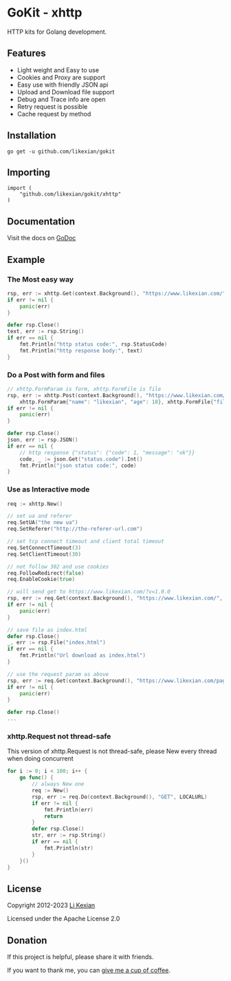 # GoKit - xhttp

HTTP kits for Golang development.

## Features

- Light weight and Easy to use
- Cookies and Proxy are support
- Easy use with friendly JSON api
- Upload and Download file support
- Debug and Trace info are open
- Retry request is possible
- Cache request by method

## Installation

    go get -u github.com/likexian/gokit

## Importing

    import (
        "github.com/likexian/gokit/xhttp"
    )

## Documentation

Visit the docs on [GoDoc](https://godoc.org/github.com/likexian/gokit/xhttp)

## Example

### The Most easy way

```go
rsp, err := xhttp.Get(context.Background(), "https://www.likexian.com/")
if err != nil {
    panic(err)
}

defer rsp.Close()
text, err := rsp.String()
if err == nil {
    fmt.Println("http status code:", rsp.StatusCode)
    fmt.Println("http response body:", text)
}
```

### Do a Post with form and files

```go
// xhttp.FormParam is form, xhttp.FormFile is file
rsp, err := xhttp.Post(context.Background(), "https://www.likexian.com/",
    xhttp.FormParam{"name": "likexian", "age": 18}, xhttp.FormFile{"file": "README.md"})
if err != nil {
    panic(err)
}

defer rsp.Close()
json, err := rsp.JSON()
if err == nil {
    // http response {"status": {"code": 1, "message": "ok"}}
    code, _ := json.Get("status.code").Int()
    fmt.Println("json status code:", code)
}
```

### Use as Interactive mode

```go
req := xhttp.New()

// set ua and referer
req.SetUA("the new ua")
req.SetReferer("http://the-referer-url.com")

// set tcp connect timeout and client total timeout
req.SetConnectTimeout(3)
req.SetClientTimeout(30)

// not follow 302 and use cookies
req.FollowRedirect(false)
req.EnableCookie(true)

// will send get to https://www.likexian.com/?v=1.0.0
rsp, err := req.Get(context.Background(), "https://www.likexian.com/", xhttp.QueryParam{"v", "1.0.0"})
if err != nil {
    panic(err)
}

// save file as index.html
defer rsp.Close()
_, err := rsp.File("index.html")
if err == nil {
    fmt.Println("Url download as index.html")
}

// use the request param as above
rsp, err := req.Get(context.Background(), "https://www.likexian.com/page/")
if err != nil {
    panic(err)
}

defer rsp.Close()
...
```

### xhttp.Request not thread-safe

This version of xhttp.Request is not thread-safe, please New every thread when doing concurrent

```go
for i := 0; i < 100; i++ {
    go func() {
        // always New one
        req := New()
        rsp, err := req.Do(context.Background(), "GET", LOCALURL)
        if err != nil {
            fmt.Println(err)
            return
        }
        defer rsp.Close()
        str, err := rsp.String()
        if err == nil {
            fmt.Println(str)
        }
    }()
}
```

## License

Copyright 2012-2023 [Li Kexian](https://www.likexian.com/)

Licensed under the Apache License 2.0

## Donation

If this project is helpful, please share it with friends.

If you want to thank me, you can [give me a cup of coffee](https://www.likexian.com/donate/).
